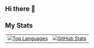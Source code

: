 ## Hi there 👋

<!--
**bbyg-0/bbyg-0** is a ✨ _special_ ✨ repository because its `README.md` (this file) appears on your GitHub profile.

Here are some ideas to get you started:

- 🔭 I’m currently working on ...
- 🌱 I’m currently learning ...
- 👯 I’m looking to collaborate on ...
- 🤔 I’m looking for help with ...
- 💬 Ask me about ...
- 📫 How to reach me: ...
- 😄 Pronouns: ...
- ⚡ Fun fact: ...
-->

## My Stats

<table>
  <tr>
    <td>
      <a href="https://github.com/bbyg-0">
        <img src="https://github-readme-stats.vercel.app/api/top-langs?username=bbyg-0&show_icons=true&locale=en&layout=compact" alt="Top Languages" />
      </a>
    </td>
    <td>
      <a href="https://github.com/bbyg-0">
        <img src="https://github-readme-stats.vercel.app/api?username=bbyg-0&show_icons=true&count_private=true&hide_border=true" alt="GitHub Stats" />
      </a>
    </td>
  </tr>
</table>
